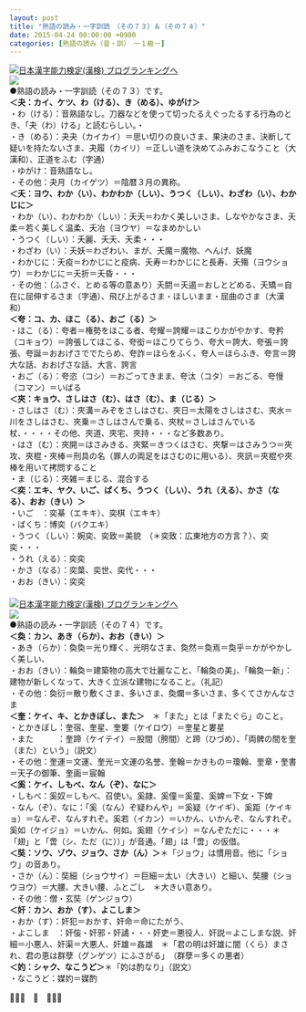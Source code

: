 ```yaml
---
layout: post
title: "熟語の読み・一字訓読　（その７３）＆（その７４）"
date: 2015-04-24 00:00:00 +0900
categories: [熟語の読み（音・訓）　ー１級－]
---
```


[![](/syuusyuu9701/assets/images/熟語の読み・一字訓読-（その７３）＆（その７４）-br_c_3028_1.gif)](http://blog.with2.net/link.php?1659096:3028 "日本漢字能力検定(漢検) ブログランキングへ")[日本漢字能力検定(漢検) ブログランキングへ](http://blog.with2.net/link.php?1659096:3028)  
![](/syuusyuu9701/assets/images/熟語の読み・一字訓読-（その７３）＆（その７４）-180e2aa140bbd10467a9fdce603da014.png)  
●熟語の読み・一字訓読（その７３）です。  
**＜夬：カイ、ケツ、わ（ける）、き（める）、ゆがけ＞**  
・わ（ける）：音熟語なし。刀器などを使って切ったるえぐったるする行為のとき、「夬（わ）ける」と読むらしい。・  
・き（める）：夬夬（カイカイ）＝思い切りの良いさま、果決のさま、決断して疑いを持たないさま、夬履（カイリ）＝正しい道を決めてふみおこなうこと（大漢和）、正道をふむ（字通）  
・ゆがけ：音熟語なし。  
・その他：夬月（カイゲツ）＝陰暦３月の異称。  
**＜夭：ヨウ、わか（い）、わかわか（しい）、うつく（しい）、わざわ（い）、わかじに＞**  
・わか（い）、わかわか（しい）：夭夭＝わかく美しいさま、しなやかなさま、夭柔＝若く美しく温柔、夭冶（ヨウヤ）＝なまめかしい  
・うつく（しい）：夭麗、夭夭、夭柔・・・  
・わざわ（い）：夭妖＝わざわい、まが、夭魔＝魔物、へんげ、妖魔  
・わかじに：夭疫＝わかじにと疫病、夭寿＝わかじにと長寿、夭殤（ヨウショウ）＝わかじに＝夭折＝夭昏・・・  
・その他：（ふさぐ、とめる等の意あり）夭閼＝夭遏＝おしとどめる、夭矯＝自在に屈伸するさま（字通）、飛び上がるさま・ほしいまま・屈曲のさま（大漢和）  
**＜夸：コ、カ、ほこ（る）、おご（る）＞**  
・ほこ（る）：夸者＝権勢をほこる者、夸耀＝誇耀＝ほこりかがやかす、夸矜（コキョウ）＝誇張してほこる、夸衒＝ほこりてらう、夸大＝誇大、夸張＝誇張、夸誕＝おおげさででたらめ、夸詐＝ほらをふく、夸人＝ほらふき、夸言＝誇大な話、おおげさな話、大言、誇言  
・おご（る）：夸恣（コシ）＝おごってきまま、夸汰（コタ）＝おごる、夸慢（コマン）＝いばる  
**＜夾：キョウ、さしはさ（む）、はさ（む）、ま（じる）＞**  
・さしはさ（む）：夾溝＝みぞをさしはさむ、夾日＝太陽をさしはさむ、夾水＝川をさしはさむ、夾乗＝さしはさんで乗る、夾杖＝さしはさんでいる杖、・・・・その他、夾道、夾宅、夾持・・・など多数あり。  
・はさ（む）：夾開＝はさみきる、夾緊＝きつくはさむ、夾撃＝はさみうつ＝夾攻、夾棍・夾棒＝刑具の名（罪人の両足をはさむのに用いる）、夾訊＝夾棍や夾棒を用いて拷問すること  
・ま（じる）：夾雑＝まじる、混合する  
**＜奕：エキ、ヤク、いご、ばくち、うつく（しい）、うれ（える）、かさ（なる）、おお（きい）＞**  
・いご　：奕棊（エキキ）、奕棋（エキキ）  
・ばくち：博奕（バクエキ）  
・うつく（しい）：婉奕、奕致＝美貌　（＊奕致：広東地方の方言？）、奕奕・・・  
・うれ（える）：奕奕  
・かさ（なる）：奕葉、奕世、奕代・・・  
・おお（きい）：奕奕  
　  
[![](/syuusyuu9701/assets/images/熟語の読み・一字訓読-（その７３）＆（その７４）-br_c_3028_1.gif)](http://blog.with2.net/link.php?1659096:3028 "日本漢字能力検定(漢検) ブログランキングへ")[日本漢字能力検定(漢検) ブログランキングへ](http://blog.with2.net/link.php?1659096:3028)  
![](/syuusyuu9701/assets/images/熟語の読み・一字訓読-（その７３）＆（その７４）-0261bbd27116347919a8233dadbf6e46.png)  
●熟語の読み・一字訓読（その７４）です。  
**＜奐：カン、あき（らか）、おお（きい）＞**  
・あき（らか）：奐奐＝光り輝く、光明なさま、奐然＝奐焉＝奐乎＝かがやかしく美しい、  
・おお（きい）：輪奐＝建築物の高大で壮麗なこと、「輪奐の美」、「輪奐一新」：建物が新しくなって、大きく立派な建物になること。（礼記）  
・その他：奐衍＝散り敷くさま、多いさま、奐爛＝多いさま、多くてさかんなさま  
**＜奎：ケイ、キ、とかきぼし、また＞**　＊「また」とは「またぐら」のこと。  
・とかきぼし：奎宿、奎星、奎婁（ケイロウ）＝奎星と婁星  
・また　　　：奎蹄（ケイテイ）＝股間（胯間）と蹄（ひづめ）、「両髀の間を奎（また）という」（説文）  
・その他：奎運＝文運、奎光＝文運の名誉、奎翰＝かきもの＝瓊翰、奎章・奎書＝天子の御筆、奎画＝宸翰  
**＜奚：ケイ、しもべ、なん（ぞ）、なに＞**  
・しもべ：奚奴＝しもべ、召使い。奚隷、奚僮＝奚童、奚婢＝下女・下婢  
・なん（ぞ）、なに：「奚（なん）ぞ疑わんや」＝奚疑（ケイギ）、奚距（ケイキョ）＝なんぞ、なんすれぞ。奚若（イカン）＝いかん、いかんぞ、なんすれぞ。奚如（ケイジョ）＝いかん、何如。奚翅（ケイシ）＝なんぞただに・・・＊「翅」と「啻（シ、ただ（に））」が音通。「翅」は「啻」の仮借。  
**＜奘：ソウ、ゾウ、ジョウ、さか（ん）＞**＊「ジョウ」は慣用音。他に「ショウ」の音あり。  
・さか（ん）：奘細（ショウサイ）＝巨細＝太い（大きい）と細い、奘腰（ショウヨウ）＝大腰、大きい腰、ふとごし　＊大きい意あり。  
・その他：僧・玄奘（ゲンジョウ）  
**＜奸：カン、おか（す）、よこしま＞**  
・おか（す）：奸犯＝おかす、奸命＝命にたがう、  
・よこしま　：奸侫・奸邪・奸譎・・・奸吏＝悪役人、奸説＝よこしまな説、奸細＝小悪人、奸渠＝大悪人、奸雄＝姦雄　＊「君の明は奸雄に闇（くら）まされ、君の恵は群孽（グンゲツ）にふさがる」　（群孽＝多くの悪者）  
**＜妁：シャク、なこうど＞**＊「妁は酌なり」（説文）  
・なこうど：媒妁＝媒酌  
  
👋👋👋　🐑　👋👋👋  
  